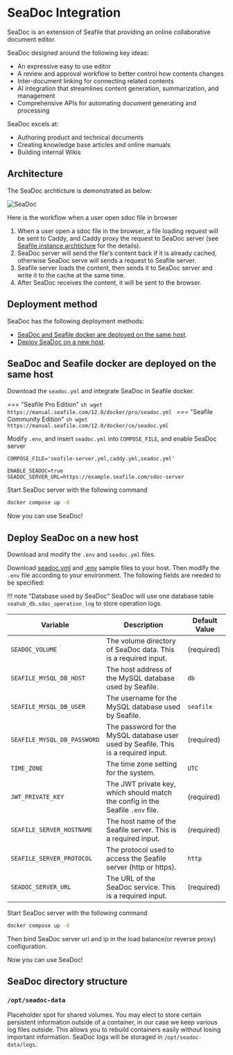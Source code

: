 # SeaDoc Integration

SeaDoc is an extension of Seafile that providing an online collaborative document editor.

SeaDoc designed around the following key ideas:

* An expressive easy to use editor
* A review and approval workflow to better control how contents changes
* Inter-document linking for connecting related contents
* AI integration that streamlines content generation, summarization, and management
* Comprehensive APIs for automating document generating and processing

SeaDoc excels at:

* Authoring product and technical documents
* Creating knowledge base articles and online manuals
* Building internal Wikis

## Architecture

The SeaDoc archticture is demonstrated as below:

![SeaDoc](../images/seadoc-arch.png)

Here is the workflow when a user open sdoc file in browser

1. When a user open a sdoc file in the browser, a file loading request will be sent to Caddy, and Caddy proxy the request to SeaDoc server (see [Seafile instance archticture](../setup/overview.md) for the details).
2. SeaDoc server will send the file's content back if it is already cached, otherwise SeaDoc serve will sends a request to Seafile server.
3. Seafile server loads the content, then sends it to SeaDoc server and write it to the cache at the same time.
4. After SeaDoc receives the content, it will be sent to the browser.

## Deployment method

SeaDoc has the following deployment methods:

- [SeaDoc and Seafile docker are deployed on the same host](#seadoc-and-seafile-docker-are-deployed-on-the-same-host).
- [Deploy SeaDoc on a new host](#deploy-seadoc-on-a-new-host).

## SeaDoc and Seafile docker are deployed on the same host

Download the `seadoc.yml` and integrate SeaDoc in Seafile docker.

=== "Seafile Pro Edition"
    ```sh
    wget https://manual.seafile.com/12.0/docker/pro/seadoc.yml
    ```
=== "Seafile Community Edition"
    ```sh
    wget https://manual.seafile.com/12.0/docker/ce/seadoc.yml
    ```

Modify `.env`, and insert `seadoc.yml` into `COMPOSE_FILE`, and enable SeaDoc server

```shell
COMPOSE_FILE='seafile-server.yml,caddy.yml,seadoc.yml'

ENABLE_SEADOC=true
SEADOC_SERVER_URL=https://example.seafile.com/sdoc-server
```

Start SeaDoc server with the following command

```sh
docker compose up -d
```

Now you can use SeaDoc!

## Deploy SeaDoc on a new host

Download and modify the `.env` and `seadoc.yml` files.

Download [seadoc.yml](../docker/seadoc/1.0/standalone/seadoc.yml) and [.env](../docker/seadoc/1.0/standalone/env) sample files to your host. Then modify the `.env` file according to your environment. The following fields are needed to be specified:

!!! note "Database used by SeaDoc"
    SeaDoc will use one database table `seahub_db.sdoc_operation_log` to store operation logs.

| Variable                  | Description                                                                 | Default Value   |  
| ------------------------- | ----------------------------------------------------------------------------- | --------------- |  
| `SEADOC_VOLUME`           | The volume directory of SeaDoc data. This is a required input.                | (required)      |  
| `SEAFILE_MYSQL_DB_HOST`   | The host address of the MySQL database used by Seafile.                       | `db`            |  
| `SEAFILE_MYSQL_DB_USER`   | The username for the MySQL database used by Seafile.                          | `seafile`       |  
| `SEAFILE_MYSQL_DB_PASSWORD` | The password for the MySQL database user used by Seafile. This is a required input. | (required)      |  
| `TIME_ZONE`               | The time zone setting for the system.                                        | `UTC`           |  
| `JWT_PRIVATE_KEY`         | The JWT private key, which should match the config in the Seafile `.env` file. | (required)      |  
| `SEAFILE_SERVER_HOSTNAME` | The host name of the Seafile server. This is a required input.                | (required)      |  
| `SEAFILE_SERVER_PROTOCOL` | The protocol used to access the Seafile server (http or https).               | `http`          |  
| `SEADOC_SERVER_URL`       | The URL of the SeaDoc service. This is a required input.                      | (required)      |

Start SeaDoc server with the following command

```sh
docker compose up -d
```

Then bind SeaDoc server url and ip in the load balance(or reverse proxy) configuration.

Now you can use SeaDoc!

## SeaDoc directory structure

### `/opt/seadoc-data`

Placeholder spot for shared volumes. You may elect to store certain persistent information outside of a container, in our case we keep various log files outside. This allows you to rebuild containers easily without losing important information. SeaDoc logs will be storaged in `/opt/seadoc-data/logs`.
